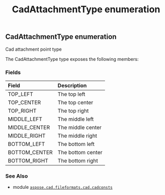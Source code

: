 ﻿---
title: CadAttachmentType enumeration
second_title: Aspose.CAD for Python via .NET API References
description: 
type: docs
weight: 70
url: /python-net/aspose.cad.fileformats.cad.cadconsts/cadattachmenttype/
is_root: false
---

## CadAttachmentType enumeration

Cad attachment point type



The CadAttachmentType type exposes the following members:

### Fields
| Field | Description |
| :- | :- |
| TOP_LEFT | The top left |
| TOP_CENTER | The top center |
| TOP_RIGHT | The top right |
| MIDDLE_LEFT | The middle left |
| MIDDLE_CENTER | The middle center |
| MIDDLE_RIGHT | The middle right |
| BOTTOM_LEFT | The bottom left |
| BOTTOM_CENTER | The bottom center |
| BOTTOM_RIGHT | The bottom right |



### See Also
* module [`aspose.cad.fileformats.cad.cadconsts`](..)
